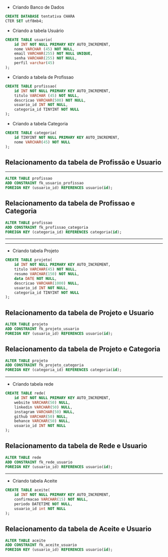 - Criando Banco de Dados
```sql
CREATE DATABASE tentativa CHARA
CTER SET utf8mb4;
```

- Criando a tabela Usuário
```sql
CREATE TABLE usuario(
    id INT NOT NULL PRIMARY KEY AUTO_INCREMENT,
    nome VARCHAR (45) NOT NULL,
    email VARCHAR(255) NOT NULL UNIQUE,
    senha VARCHAR(255) NOT NULL,
    perfil varchar(45)
);
```
- Criando a tabela de Profissao
```sql
CREATE TABLE profissao(
    id INT NOT NULL PRIMARY KEY AUTO_INCREMENT,
    titulo VARCHAR (45) NOT NULL,
    descricao VARCHAR(500) NOT NULL,
    usuario_id INT NOT NULL,
    categoria_id TINYINT NOT NULL
);
```

- Criando a tabela Categoria
```sql 
CREATE TABLE categoria(
    id TINYINT NOT NULL PRIMARY KEY AUTO_INCREMENT,
    nome VARCHAR(45) NOT NULL
);
```

## Relacionamento da tabela de Profissão e Usuario

---

```sql 
ALTER TABLE profissao
ADD CONSTRAINT fk_usuario_profissao
FOREIGN KEY (usuario_id) REFERENCES usuario(id);
```

## Relacionamento da tabela de Profissao e Categoria
```sql
ALTER TABLE profissao
ADD CONSTRAINT fk_profissao_categoria
FOREIGN KEY (categoria_id) REFERENCES categoria(id);
```

---

---
- Criando tabela Projeto
```sql 
CREATE TABLE projeto(
    id INT NOT NULL PRIMARY KEY AUTO_INCREMENT,
    titulo VARCHAR(45) NOT NULL,
    resumo VARCHAR(150) NOT NULL,
    data DATE NOT NULL,
    descricao VARCHAR(1000) NULL,
    usuario_id INT NOT NULL,
    categoria_id TINYINT NOT NULL
);
```

## Relacionamento da tabela de Projeto e Usuario
```sql
ALTER TABLE projeto
ADD CONSTRAINT fk_projeto_usuario
FOREIGN KEY (usuario_id) REFERENCES usuario(id);

```

## Relacionamento da tabela de Projeto e Categoria
```sql
ALTER TABLE projeto
ADD CONSTRAINT fk_projeto_categoria
FOREIGN KEY (categoria_id) REFERENCES categoria(id);

```
---
- Criando tabela rede
```sql
CREATE TABLE rede(
    id INT NOT NULL PRIMARY KEY AUTO_INCREMENT,
    website VARCHAR(50) NULL,
    linkedin VARCHAR(50) NULL,
    instagram VARCHAR(50) NULL,
    github VARCHAR(50) NULL,
    behance VARCHAR(50) NULL,
    usuario_id INT NOT NULL
);
```

## Relacionamento da tabela de Rede e Usuario
```sql
ALTER TABLE rede
ADD CONSTRAINT fk_rede_usuario
FOREIGN KEY (usuario_id) REFERENCES usuario(id);

```

---
- Criando tabela Aceite
```sql
CREATE TABLE aceite(
    id INT NOT NULL PRIMARY KEY AUTO_INCREMENT,
    confirmacao VARCHAR(15) NOT NULL,
    periodo DATETIME NOT NULL,
   	usuario_id int NOT NULL
);
```

## Relacionamento da tabela de Aceite e Usuario
```sql
ALTER TABLE aceite
ADD CONSTRAINT fk_aceite_usuario
FOREIGN KEY (usuario_id) REFERENCES usuario(id);

```
